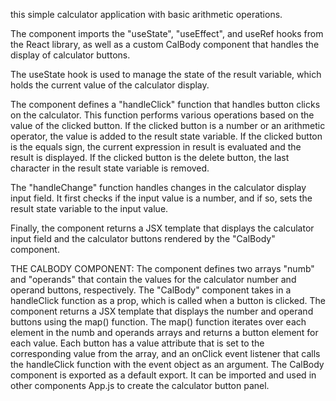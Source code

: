 this simple calculator application with basic arithmetic operations.

The component imports the "useState", "useEffect", and useRef hooks from the React library, as well as a custom CalBody component that handles the display of calculator buttons.

The useState hook is used to manage the state of the result variable, which holds the current value of the calculator display.

The component defines a "handleClick" function that handles button clicks on the calculator. This function performs various operations based on the value of the clicked button. If the clicked button is a number or an arithmetic operator, the value is added to the result state variable. If the clicked button is the equals sign, the current expression in result is evaluated and the result is displayed. If the clicked button is the delete button, the last character in the result state variable is removed.

The "handleChange" function handles changes in the calculator display input field. It first checks if the input value is a number, and if so, sets the result state variable to the input value.

Finally, the component returns a JSX template that displays the calculator input field and the calculator buttons rendered by the "CalBody" component.


THE CALBODY COMPONENT:
The component defines two arrays "numb" and "operands" that contain the values for the calculator number and operand buttons, respectively.
The "CalBody" component takes in a handleClick function as a prop, which is called when a button is clicked.
The component returns a JSX template that displays the number and operand buttons using the map() function. The map() function iterates over each element in the numb and operands arrays and returns a button element for each value. Each button has a value attribute that is set to the corresponding value from the array, and an onClick event listener that calls the handleClick function with the event object as an argument.
The CalBody component is exported as a default export. It can be imported and used in other components App.js to create the calculator button panel.